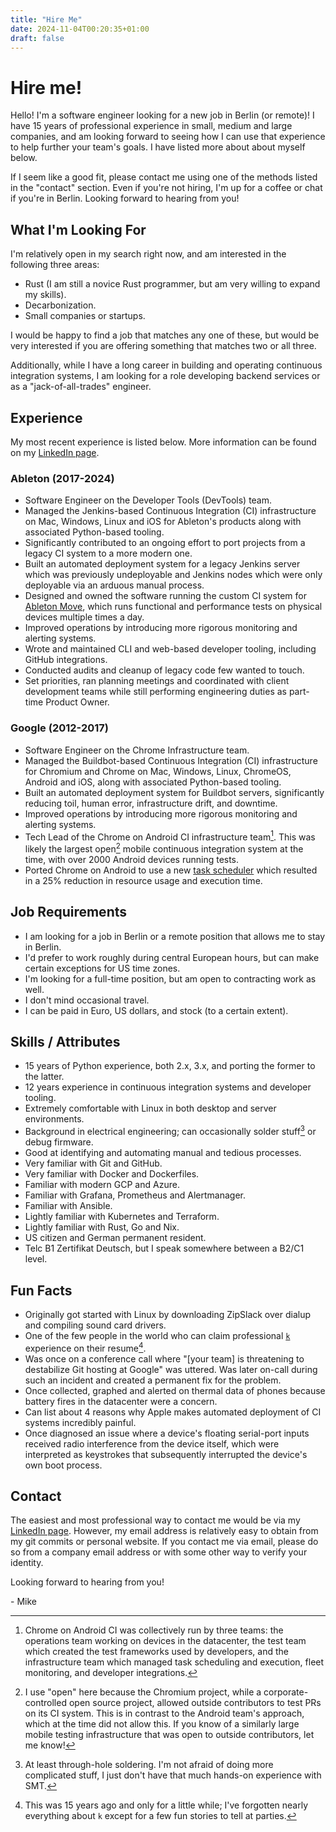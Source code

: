 ```yaml
---
title: "Hire Me"
date: 2024-11-04T00:20:35+01:00
draft: false
---
```


# Hire me!

Hello! I'm a software engineer looking for a new job in Berlin (or remote)!
I have 15 years of professional experience in small, medium and large companies, and am
looking forward to seeing how I can use that experience to help further your team's goals.
I have listed more about about myself below.

If I seem
like a good fit, please contact me using one of the methods listed in the "contact"
section. Even if you're not hiring, I'm up for a coffee or chat if you're in Berlin.
Looking forward to hearing from you!

## What I'm Looking For

I'm relatively open in my search right now, and am interested in the following three
areas:

* Rust (I am still a novice Rust programmer, but am very willing to expand my skills).
* Decarbonization.
* Small companies or startups.

I would be happy to find a job
that matches any one of these, but would be very interested if you are offering something
that matches two or all three.

Additionally, while I have a long career in building and operating continuous integration
systems, I am looking for a role developing backend services or as a
"jack-of-all-trades" engineer.

## Experience

My most recent experience is listed below. More information can be found on my
[LinkedIn page][linkedin].

### Ableton (2017-2024)

* Software Engineer on the Developer Tools (DevTools) team.
* Managed the Jenkins-based Continuous Integration (CI) infrastructure on Mac, Windows, Linux
  and iOS for Ableton's products along with associated Python-based tooling.
* Significantly contributed to an ongoing effort to port projects from a legacy CI system
  to a more modern one.
* Built an automated deployment system for a legacy Jenkins server which was
  previously undeployable and Jenkins nodes which were only deployable via an arduous
  manual process.
* Designed and owned the software running the custom CI system for [Ableton Move][move],
  which runs functional and performance tests on physical devices multiple times a day.
* Improved operations by introducing more rigorous monitoring and alerting systems.
* Wrote and maintained CLI and web-based developer tooling, including GitHub integrations.
* Conducted audits and cleanup of legacy code few wanted to touch.
* Set priorities, ran planning meetings and coordinated with client development teams
  while still performing engineering duties as part-time Product Owner.

### Google (2012-2017)

* Software Engineer on the Chrome Infrastructure team.
* Managed the Buildbot-based Continuous Integration (CI) infrastructure for Chromium and
  Chrome on Mac, Windows, Linux, ChromeOS, Android and iOS, along with associated
  Python-based tooling.
* Built an automated deployment system for Buildbot servers, significantly
  reducing toil, human error, infrastructure drift, and downtime.
* Improved operations by introducing more rigorous monitoring and alerting systems.
* Tech Lead of the Chrome on Android CI infrastructure team[^tech-lead].
  This was likely the largest open[^open] mobile continuous
  integration system at the time, with over 2000 Android devices running tests.
* Ported Chrome on Android to use a new [task scheduler][swarming] which resulted in a
  25% reduction in resource usage and execution time.


## Job Requirements

* I am looking for a job in Berlin or a remote position that allows me to stay in Berlin.
* I'd prefer to work roughly during central European hours, but can make certain
  exceptions for US time zones.
* I'm looking for a full-time position, but am open to contracting work as well.
* I don't mind occasional travel.
* I can be paid in Euro, US dollars, and stock (to a certain extent).

## Skills / Attributes

* 15 years of Python experience, both 2.x, 3.x, and porting the former to the latter.
* 12 years experience in continuous integration systems and developer tooling.
* Extremely comfortable with Linux in both desktop and server environments.
* Background in electrical engineering; can occasionally solder stuff[^through-hole]
  or debug firmware.
* Good at identifying and automating manual and tedious processes.
* Very familiar with Git and GitHub.
* Very familiar with Docker and Dockerfiles.
* Familiar with modern GCP and Azure.
* Familiar with Grafana, Prometheus and Alertmanager.
* Familiar with Ansible.
* Lightly familiar with Kubernetes and Terraform.
* Lightly familiar with Rust, Go and Nix.
* US citizen and German permanent resident.
* Telc B1 Zertifikat Deutsch, but I speak somewhere between a B2/C1 level.

## Fun Facts

* Originally got started with Linux by downloading ZipSlack over dialup and compiling
  sound card drivers.
* One of the few people in the world who can claim professional [`k`][k-lang]
  experience on their resume[^k-experience].
* Was once on a conference call where "[your team] is threatening to
  destabilize Git hosting at Google" was uttered. Was later on-call during such an
  incident and created a permanent fix for the problem.
* Once collected, graphed and alerted on thermal data of phones because battery fires
  in the datacenter were a concern.
* Can list about 4 reasons why Apple makes automated deployment of CI systems incredibly
  painful.
* Once diagnosed an issue where a device's floating serial-port inputs received radio
  interference from the device itself, which were interpreted as keystrokes
  that subsequently interrupted the device's own boot process.

## Contact

The easiest and most professional way to contact me would be via my
[LinkedIn page][linkedin]. However, my email address is relatively easy to obtain from my
git commits or personal website. If you contact me via email, please do so from a company
email address or with some other way to verify your identity.

Looking forward to hearing from you!

\- Mike

[move]: https://www.ableton.com/en/move/

[linkedin]: https://www.linkedin.com/in/mikestipicevic/

[swarming]: https://chromium.googlesource.com/infra/luci/luci-py/+/HEAD/appengine/swarming/doc/Design.md

[k-lang]: https://en.wikipedia.org/wiki/K_(programming_language)

[^k-experience]: This was 15 years ago and only for a little while; I've forgotten nearly
  everything about `k` except for a few fun stories to tell at parties.

[^through-hole]: At least through-hole soldering. I'm not afraid of doing more complicated
  stuff, I just don't have that much hands-on experience with SMT.

[^open]: I use "open" here because the Chromium project, while
a corporate-controlled open source project, allowed outside contributors to test PRs on
its CI system.
This is in contrast to the Android team's approach, which at the time did not allow this.
If you know of a similarly large mobile testing infrastructure that was open to outside
contributors, let me know!

[^tech-lead]: Chrome on Android CI was collectively run by three teams: the operations team
  working on devices in the datacenter, the test team which created the test frameworks
  used by developers, and the infrastructure team which managed task scheduling and
  execution, fleet monitoring, and developer integrations.
